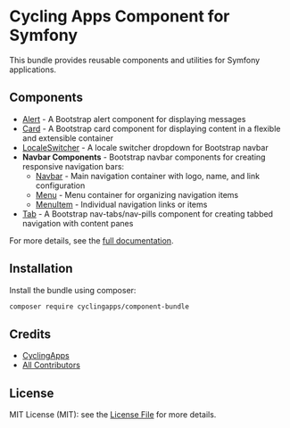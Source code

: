 # Cycling Apps Component for Symfony

This bundle provides reusable components and utilities for Symfony applications.

## Components

- [Alert](docs/Alert/alert.md) - A Bootstrap alert component for displaying messages
- [Card](docs/Card/card.md) - A Bootstrap card component for displaying content in a flexible and extensible container
- [LocaleSwitcher](docs/LocaleSwitcher/localeSwitcher.md) - A locale switcher dropdown for Bootstrap navbar
- **Navbar Components** - Bootstrap navbar components for creating responsive navigation bars:
  - [Navbar](docs/Navbar/navbar.md) - Main navigation container with logo, name, and link configuration
  - [Menu](docs/Navbar/menu.md) - Menu container for organizing navigation items
  - [MenuItem](docs/Navbar/menuItem.md) - Individual navigation links or items
- [Tab](docs/Tab/tab.md) - A Bootstrap nav-tabs/nav-pills component for creating tabbed navigation with content panes

For more details, see the [full documentation](docs/index.md).

## Installation

Install the bundle using composer:

``` bash
composer require cyclingapps/component-bundle
```

## Credits

- [CyclingApps](https://github.com/cyclingapps)
- [All Contributors](../../contributors)

## License

MIT License (MIT): see the [License File](LICENSE) for more details.